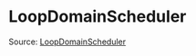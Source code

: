 # LoopDomainScheduler

Source: [LoopDomainScheduler](../../csrc/scheduler/tools/loop_domain_scheduler.cpp#L179)

